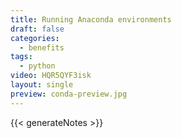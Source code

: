 ```yaml
---
title: Running Anaconda environments
draft: false
categories:
  - benefits
tags:
  - python
video: HQR5QYF3isk
layout: single
preview: conda-preview.jpg
---
```


{{< generateNotes >}}
